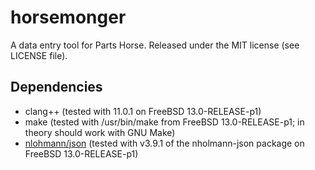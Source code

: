# horsemonger

A data entry tool for Parts Horse. Released under the MIT license (see LICENSE file).

## Dependencies

- clang++ (tested with 11.0.1 on FreeBSD 13.0-RELEASE-p1)
- make (tested with /usr/bin/make from FreeBSD 13.0-RELEASE-p1; in theory should work with GNU Make)
- [nlohmann/json](https://github.com/nlohmann/json) (tested with v3.9.1 of the nholmann-json package on FreeBSD 13.0-RELEASE-p1)
